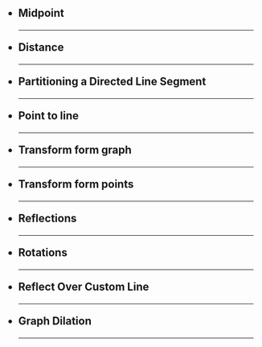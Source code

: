 <h2>
<ul>
<li>Midpoint</li>
  <hr>
<li>Distance</li>
  <hr>
<li>Partitioning a Directed Line Segment</li>
  <hr>
<li>Point to line</li>
  <hr>
<li>Transform form graph</li>
  <hr>
<li>Transform form points</li>
  <hr>
<li>Reflections</li>
  <hr>
<li>Rotations</li>
  <hr>
  <li>Reflect Over Custom Line</li>
  <hr>
  <li>Graph Dilation</li>
  <hr>
</ul>
